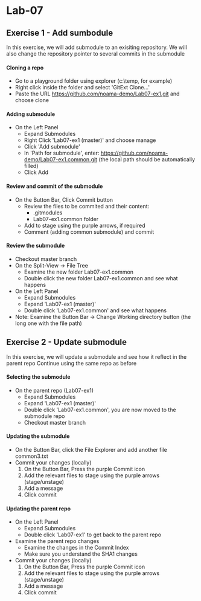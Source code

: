 # Lab-07
## Exercise 1 - Add sumbodule
In this exercise, we will add submodule to an exisiting repository.
We will also change the repository pointer to several commits in the submodule

#### Cloning a repo
- Go to a playground folder using explorer (c:\temp, for example)
- Right click inside the folder and select 'GitExt Clone...'
- Paste the URL https://github.com/noama-demo/Lab07-ex1.git and choose clone

#### Adding submodule
- On the Left Panel
    - Expand Submodules
    - Right Click 'Lab07-ex1 (master)' and choose manage
    - Click 'Add submodule'
    - In 'Path for submodule', enter: https://github.com/noama-demo/Lab07-ex1.common.git (the local path should be automatically filled)
    - Click Add

#### Review and commit of the submodule
- On the Button Bar, Click Commit button
    - Review the files to be commited and their content:
        - .gitmodules
        - Lab07-ex1.common folder
    - Add to stage using the purple arrows, if required
    - Comment (adding common submodule) and commit

#### Review the submodule
- Checkout master branch
- On the Split-View -> File Tree
    - Examine the new folder Lab07-ex1.common
    - Double click the new folder Lab07-ex1.common and see what happens
- On the Left Panel
    - Expand Submodules
    - Expand 'Lab07-ex1 (master)'
    - Double click 'Lab07-ex1.common' and see what happens
- Note: Examine the Button Bar -> Change Working directory button (the long one with the file path)

## Exercise 2 - Update submodule
In this exercise, we will update a submodule and see how it reflect in the parent repo 
Continue using the same repo as before

#### Selecting the submodule
- On the parent repo (Lab07-ex1)
    - Expand Submodules
    - Expand 'Lab07-ex1 (master)'
    - Double click 'Lab07-ex1.common', you are now moved to the submodule repo
    - Checkout master branch

#### Updating the submodule
- On the Button Bar, click the File Explorer and add another file common3.txt
- Commit your changes (locally)
    1. On the Button Bar, Press the purple Commit icon
    2. Add the relevant files to stage using the purple arrows (stage/unstage)
    3. Add a message
    4. Click commit

#### Updating the parent repo
- On the Left Panel
    - Expand Submodules
    - Double click 'Lab07-ex1' to get back to the parent repo
- Examine the parent repo changes
    - Examine the changes in the Commit Index 
    - Make sure you understand the SHA1 changes
- Commit your changes (locally)
    1. On the Button Bar, Press the purple Commit icon
    2. Add the relevant files to stage using the purple arrows (stage/unstage)
    3. Add a message
    4. Click commit
